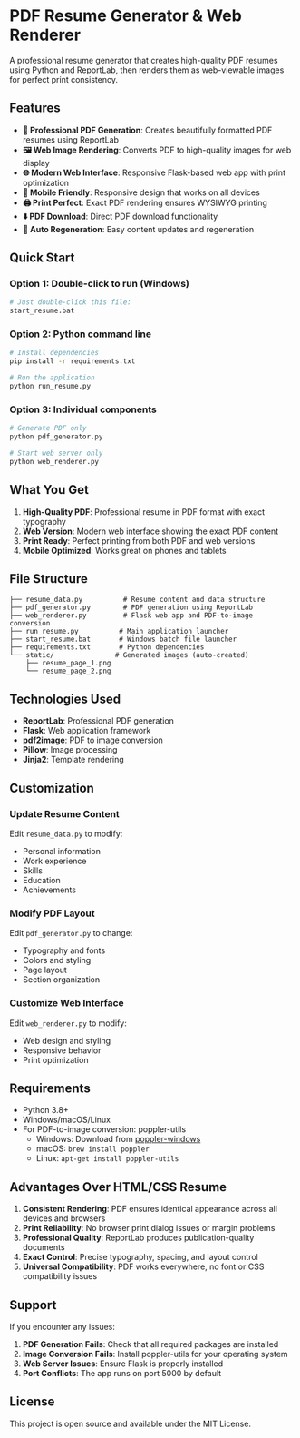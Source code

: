 # PDF Resume Generator & Web Renderer

A professional resume generator that creates high-quality PDF resumes using Python and ReportLab, then renders them as web-viewable images for perfect print consistency.

## Features

- **📄 Professional PDF Generation**: Creates beautifully formatted PDF resumes using ReportLab
- **🖼️ Web Image Rendering**: Converts PDF to high-quality images for web display
- **🌐 Modern Web Interface**: Responsive Flask-based web app with print optimization
- **📱 Mobile Friendly**: Responsive design that works on all devices
- **🖨️ Print Perfect**: Exact PDF rendering ensures WYSIWYG printing
- **⬇️ PDF Download**: Direct PDF download functionality
- **🔄 Auto Regeneration**: Easy content updates and regeneration

## Quick Start

### Option 1: Double-click to run (Windows)
```bash
# Just double-click this file:
start_resume.bat
```

### Option 2: Python command line
```bash
# Install dependencies
pip install -r requirements.txt

# Run the application
python run_resume.py
```

### Option 3: Individual components
```bash
# Generate PDF only
python pdf_generator.py

# Start web server only
python web_renderer.py
```

## What You Get

1. **High-Quality PDF**: Professional resume in PDF format with exact typography
2. **Web Version**: Modern web interface showing the exact PDF content
3. **Print Ready**: Perfect printing from both PDF and web versions
4. **Mobile Optimized**: Works great on phones and tablets

## File Structure

```
├── resume_data.py          # Resume content and data structure
├── pdf_generator.py        # PDF generation using ReportLab
├── web_renderer.py         # Flask web app and PDF-to-image conversion
├── run_resume.py          # Main application launcher
├── start_resume.bat       # Windows batch file launcher
├── requirements.txt       # Python dependencies
└── static/               # Generated images (auto-created)
    ├── resume_page_1.png
    └── resume_page_2.png
```

## Technologies Used

- **ReportLab**: Professional PDF generation
- **Flask**: Web application framework
- **pdf2image**: PDF to image conversion
- **Pillow**: Image processing
- **Jinja2**: Template rendering

## Customization

### Update Resume Content
Edit `resume_data.py` to modify:
- Personal information
- Work experience
- Skills
- Education
- Achievements

### Modify PDF Layout
Edit `pdf_generator.py` to change:
- Typography and fonts
- Colors and styling
- Page layout
- Section organization

### Customize Web Interface
Edit `web_renderer.py` to modify:
- Web design and styling
- Responsive behavior
- Print optimization

## Requirements

- Python 3.8+
- Windows/macOS/Linux
- For PDF-to-image conversion: poppler-utils
  - Windows: Download from [poppler-windows](https://github.com/oschwartz10612/poppler-windows/releases/)
  - macOS: `brew install poppler`
  - Linux: `apt-get install poppler-utils`

## Advantages Over HTML/CSS Resume

1. **Consistent Rendering**: PDF ensures identical appearance across all devices and browsers
2. **Print Reliability**: No browser print dialog issues or margin problems
3. **Professional Quality**: ReportLab produces publication-quality documents
4. **Exact Control**: Precise typography, spacing, and layout control
5. **Universal Compatibility**: PDF works everywhere, no font or CSS compatibility issues

## Support

If you encounter any issues:

1. **PDF Generation Fails**: Check that all required packages are installed
2. **Image Conversion Fails**: Install poppler-utils for your operating system
3. **Web Server Issues**: Ensure Flask is properly installed
4. **Port Conflicts**: The app runs on port 5000 by default

## License

This project is open source and available under the MIT License.